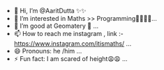 - 👋 Hi, I’m @AaritDutta  ✨✨
- 👀 I’m interested in Maths >> Programming👩‍💻👩‍💻...
- 🌱 I’m good at Geomatery 🐍 ...
- 📫 How to reach me instagram , link :- https://www.instagram.com/itismaths/ ...
- 😄 Pronouns: he /him ...
- ⚡ Fun fact: I am scared of height😩😩 ...

<!---
AaritDutta/AaritDutta is a ✨ special ✨ repository because its `README.md` (this file) appears on your GitHub profile.
You can click the Preview link to take a look at your changes.
--->

